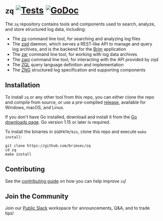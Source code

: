 # `zq` [![Tests][tests-img]][tests] [![GoDoc][doc-img]][doc]

The `zq` repository contains tools and components used to search, analyze,
and store structured log data, including:

* The [zq](cmd/zq/README.md) command line tool, for searching and analyzing log
 files
* The [zqd](ppl/cmd/zqd/README.md) daemon, which serves a REST-like API to manage
 and query log archives, and is the backend for the [Brim](https://github.com/brimsec/brim)
 application
* The [zar](ppl/cmd/zar/README.md) command line tool, for working with log data
 archives
* The [zapi](cmd/zapi/README.md) command line tool, for interacting with the
API provided by zqd
* The [ZQL](zql/docs/README.md) query language definition and implementation
* The [ZNG](zng/docs/README.md) structured log specification and supporting components

## Installation

To install `zq` or any other tool from this repo, you can either clone the repo
 and compile from source, or use a pre-compiled
 [release](https://github.com/brimsec/zq/releases), available for Windows, macOS, and Linux.

If you don't have Go installed, download and install it from the
[Go downloads page](https://golang.org/dl/). Go version 1.15 or later is
required.

To install the binaries in `$GOPATH/bin`, clone this repo and
execute `make install`:

```
git clone https://github.com/brimsec/zq
cd zq
make install
```

## Contributing

See the [contributing guide](CONTRIBUTING.md) on how you can help improve `zq`!

## Join the Community

Join our [Public Slack](https://www.brimsecurity.com/join-slack/) workspace for announcements, Q&A, and to trade tips!

[doc-img]: https://godoc.org/github.com/brimsec/zq?status.svg
[doc]: https://pkg.go.dev/github.com/brimsec/zq
[tests-img]: https://github.com/brimsec/zq/workflows/Tests/badge.svg
[tests]: https://github.com/brimsec/zq/actions?query=workflow%3ATests

